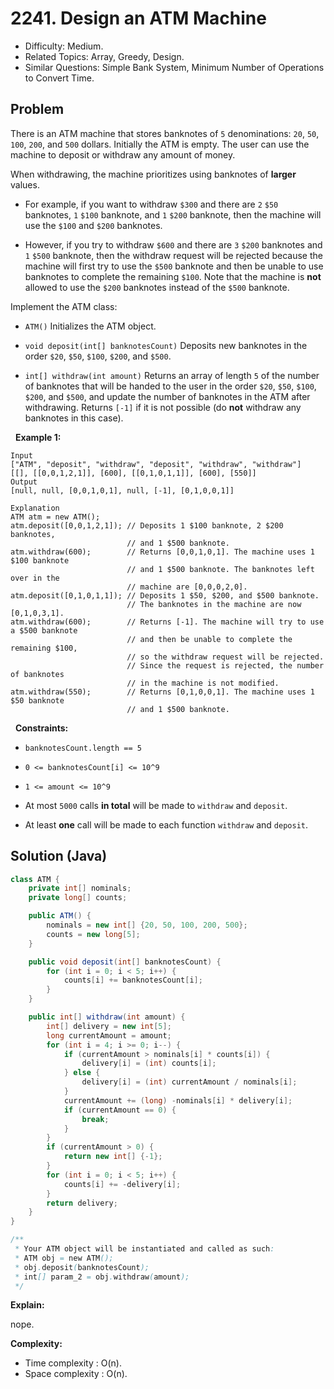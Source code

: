 # 2241. Design an ATM Machine

- Difficulty: Medium.
- Related Topics: Array, Greedy, Design.
- Similar Questions: Simple Bank System, Minimum Number of Operations to Convert Time.

## Problem

There is an ATM machine that stores banknotes of ```5``` denominations: ```20```, ```50```, ```100```, ```200```, and ```500``` dollars. Initially the ATM is empty. The user can use the machine to deposit or withdraw any amount of money.

When withdrawing, the machine prioritizes using banknotes of **larger** values.


	
- For example, if you want to withdraw ```$300``` and there are ```2``` ```$50``` banknotes, ```1``` ```$100``` banknote, and ```1``` ```$200``` banknote, then the machine will use the ```$100``` and ```$200``` banknotes.
	
- However, if you try to withdraw ```$600``` and there are ```3``` ```$200``` banknotes and ```1``` ```$500``` banknote, then the withdraw request will be rejected because the machine will first try to use the ```$500``` banknote and then be unable to use banknotes to complete the remaining ```$100```. Note that the machine is **not** allowed to use the ```$200``` banknotes instead of the ```$500``` banknote.


Implement the ATM class:


	
- ```ATM()``` Initializes the ATM object.
	
- ```void deposit(int[] banknotesCount)``` Deposits new banknotes in the order ```$20```, ```$50```, ```$100```, ```$200```, and ```$500```.
	
- ```int[] withdraw(int amount)``` Returns an array of length ```5``` of the number of banknotes that will be handed to the user in the order ```$20```, ```$50```, ```$100```, ```$200```, and ```$500```, and update the number of banknotes in the ATM after withdrawing. Returns ```[-1]``` if it is not possible (do **not** withdraw any banknotes in this case).


 
**Example 1:**

```
Input
["ATM", "deposit", "withdraw", "deposit", "withdraw", "withdraw"]
[[], [[0,0,1,2,1]], [600], [[0,1,0,1,1]], [600], [550]]
Output
[null, null, [0,0,1,0,1], null, [-1], [0,1,0,0,1]]

Explanation
ATM atm = new ATM();
atm.deposit([0,0,1,2,1]); // Deposits 1 $100 banknote, 2 $200 banknotes,
                          // and 1 $500 banknote.
atm.withdraw(600);        // Returns [0,0,1,0,1]. The machine uses 1 $100 banknote
                          // and 1 $500 banknote. The banknotes left over in the
                          // machine are [0,0,0,2,0].
atm.deposit([0,1,0,1,1]); // Deposits 1 $50, $200, and $500 banknote.
                          // The banknotes in the machine are now [0,1,0,3,1].
atm.withdraw(600);        // Returns [-1]. The machine will try to use a $500 banknote
                          // and then be unable to complete the remaining $100,
                          // so the withdraw request will be rejected.
                          // Since the request is rejected, the number of banknotes
                          // in the machine is not modified.
atm.withdraw(550);        // Returns [0,1,0,0,1]. The machine uses 1 $50 banknote
                          // and 1 $500 banknote.
```

 
**Constraints:**


	
- ```banknotesCount.length == 5```
	
- ```0 <= banknotesCount[i] <= 10^9```
	
- ```1 <= amount <= 10^9```
	
- At most ```5000``` calls **in total** will be made to ```withdraw``` and ```deposit```.
	
- At least **one** call will be made to each function ```withdraw``` and ```deposit```.



## Solution (Java)

```java
class ATM {
    private int[] nominals;
    private long[] counts;

    public ATM() {
        nominals = new int[] {20, 50, 100, 200, 500};
        counts = new long[5];
    }

    public void deposit(int[] banknotesCount) {
        for (int i = 0; i < 5; i++) {
            counts[i] += banknotesCount[i];
        }
    }

    public int[] withdraw(int amount) {
        int[] delivery = new int[5];
        long currentAmount = amount;
        for (int i = 4; i >= 0; i--) {
            if (currentAmount > nominals[i] * counts[i]) {
                delivery[i] = (int) counts[i];
            } else {
                delivery[i] = (int) currentAmount / nominals[i];
            }
            currentAmount += (long) -nominals[i] * delivery[i];
            if (currentAmount == 0) {
                break;
            }
        }
        if (currentAmount > 0) {
            return new int[] {-1};
        }
        for (int i = 0; i < 5; i++) {
            counts[i] += -delivery[i];
        }
        return delivery;
    }
}

/**
 * Your ATM object will be instantiated and called as such:
 * ATM obj = new ATM();
 * obj.deposit(banknotesCount);
 * int[] param_2 = obj.withdraw(amount);
 */
```

**Explain:**

nope.

**Complexity:**

* Time complexity : O(n).
* Space complexity : O(n).
